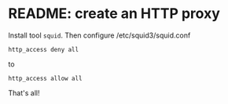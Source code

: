 # README: create an HTTP proxy

Install tool `squid`.
Then configure /etc/squid3/squid.conf
```
http_access deny all 
```

to 

```
http_access allow all
```

That's all!
